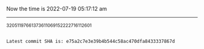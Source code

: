 Now the time is 2022-07-19 05:17:12 am

---

<small>32051197661373611069152222716112601</small>

```txt

Latest commit SHA is: e75a2c7e3e39b4b544c58ac470dfa8433337867d
```
